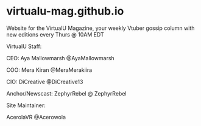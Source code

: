 # virtualu-mag.github.io
Website for the VirtualU Magazine, your weekly Vtuber gossip column with new editions every Thurs @ 10AM EDT

VirtualU Staff:

CEO: Aya Mallowmarsh @AyaMallowmarsh

COO: Mera Kiran @MeraMerakiira

CIO: DiCreative  @DiCreative13

Anchor/Newscast: ZephyrRebel @ ZephyrRebel


Site Maintainer:

AcerolaVR @Acerowola

